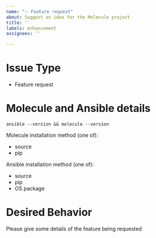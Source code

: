 ```yaml
---
name: "✨ Feature request"
about: Suggest an idea for the Molecule project
title: ''
labels: enhancement
assignees: ''

---
```


# Issue Type

- Feature request

# Molecule and Ansible details

```
ansible --version && molecule --version
```

Molecule installation method (one of):

- source
- pip

Ansible installation method (one of):

- source
- pip
- OS package

# Desired Behavior

Please give some details of the feature being requested
